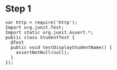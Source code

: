 # Step 1

<pre class="file" data-filename="/java/student-tracking-application/src/test/java/StudentTest.java" data-target="replace">var http = require('http');
Import org.junit.Test;
Import static org.junit.Assert.*;
public class StudentTest {
  @Test
  public void testDisplayStudentName() {
    assertNotNull(null);
  }
});
</pre>